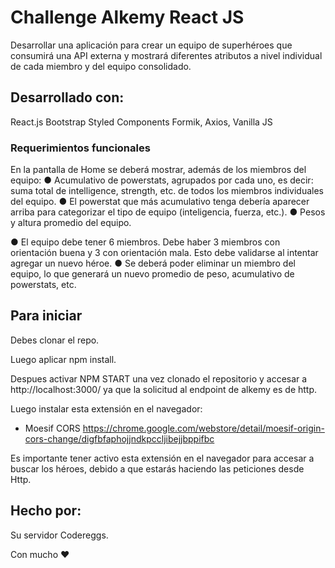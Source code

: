 # Challenge Alkemy React JS

Desarrollar una aplicación para crear un equipo de superhéroes que consumirá una API externa y
mostrará diferentes atributos a nivel individual de cada miembro y del equipo consolidado.

## Desarrollado con:

React.js
Bootstrap
Styled Components
Formik,
Axios,
Vanilla JS

### Requerimientos funcionales

En la pantalla de Home se deberá mostrar, además de los miembros del equipo:
● Acumulativo de powerstats, agrupados por cada uno, es decir: suma total de intelligence,
strength, etc. de todos los miembros individuales del equipo.
● El powerstat que más acumulativo tenga debería aparecer arriba para categorizar el tipo
de equipo (inteligencia, fuerza, etc.).
● Pesos y altura promedio del equipo.

● El equipo debe tener 6 miembros. Debe haber 3 miembros con orientación buena y 3 con
orientación mala. Esto debe validarse al intentar agregar un nuevo héroe.
● Se deberá poder eliminar un miembro del equipo, lo que generará un nuevo promedio de
peso, acumulativo de powerstats, etc.

## Para iniciar

Debes clonar el repo.

Luego aplicar npm install.

Despues activar NPM START una vez clonado el repositorio y accesar a http://localhost:3000/ ya que la solicitud al endpoint de alkemy es de http.

Luego instalar esta extensión en el navegador:
- Moesif CORS https://chrome.google.com/webstore/detail/moesif-origin-cors-change/digfbfaphojjndkpccljibejjbppifbc

Es importante tener activo esta extensión en el navegador para accesar a buscar los héroes, debido a que estarás haciendo las peticiones desde Http.

## Hecho por:

Su servidor Codereggs.

Con mucho ❤
